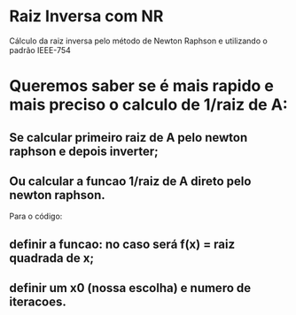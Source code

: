 # Raiz Inversa com NR
Cálculo da raiz inversa pelo método de Newton Raphson e utilizando o padrão IEEE-754

# Queremos saber se é mais rapido e mais preciso o calculo de 1/raiz de A:
## Se calcular primeiro raiz de A pelo newton raphson e depois inverter;
## Ou calcular a funcao 1/raiz de A direto pelo newton raphson.

Para o código:
## definir a funcao: no caso será f(x) = raiz quadrada de x;
## definir um x0 (nossa escolha) e numero de iteracoes.
